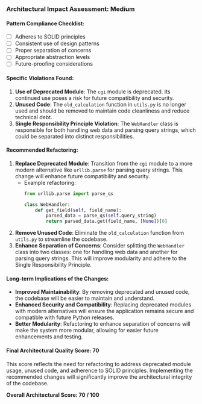 ### Architectural Impact Assessment: Medium

#### Pattern Compliance Checklist:
- [ ] Adheres to SOLID principles
- [ ] Consistent use of design patterns
- [ ] Proper separation of concerns
- [ ] Appropriate abstraction levels
- [ ] Future-proofing considerations

#### Specific Violations Found:
1. **Use of Deprecated Module**: The `cgi` module is deprecated. Its continued use poses a risk for future compatibility and security.
2. **Unused Code**: The `old_calculation` function in `utils.py` is no longer used and should be removed to maintain code cleanliness and reduce technical debt.
3. **Single Responsibility Principle Violation**: The `WebHandler` class is responsible for both handling web data and parsing query strings, which could be separated into distinct responsibilities.

#### Recommended Refactoring:
1. **Replace Deprecated Module**: Transition from the `cgi` module to a more modern alternative like `urllib.parse` for parsing query strings. This change will enhance future compatibility and security.
   - Example refactoring:
     ```python
     from urllib.parse import parse_qs

     class WebHandler:
         def get_field(self, field_name):
             parsed_data = parse_qs(self.query_string)
             return parsed_data.get(field_name, [None])[0]
     ```
2. **Remove Unused Code**: Eliminate the `old_calculation` function from `utils.py` to streamline the codebase.
3. **Enhance Separation of Concerns**: Consider splitting the `WebHandler` class into two classes: one for handling web data and another for parsing query strings. This will improve modularity and adhere to the Single Responsibility Principle.

#### Long-term Implications of the Changes:
- **Improved Maintainability**: By removing deprecated and unused code, the codebase will be easier to maintain and understand.
- **Enhanced Security and Compatibility**: Replacing deprecated modules with modern alternatives will ensure the application remains secure and compatible with future Python releases.
- **Better Modularity**: Refactoring to enhance separation of concerns will make the system more modular, allowing for easier future enhancements and testing.

#### Final Architectural Quality Score: 70

This score reflects the need for refactoring to address deprecated module usage, unused code, and adherence to SOLID principles. Implementing the recommended changes will significantly improve the architectural integrity of the codebase.

**Overall Architectural Score: 70 / 100**

